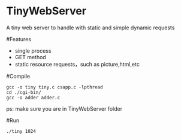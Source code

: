 # TinyWebServer
A tiny web server to handle with static and simple dynamic requests

#Features
* single process
* GET method
* static resource requests，such as picture,html,etc

#Compile
```
gcc -o tiny tiny.c csapp.c -lpthread
cd ./cgi-bin/
gcc -o adder adder.c
```
ps: make sure you are in TinyWebServer folder

#Run
```
./tiny 1024
```

